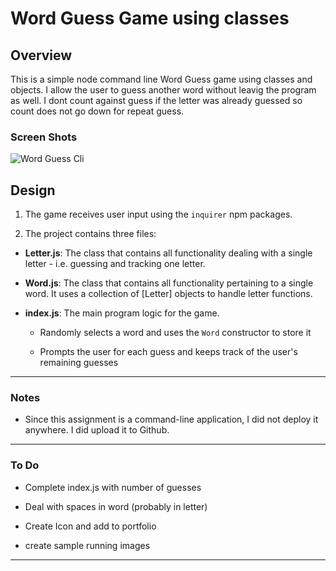 # Word Guess Game using classes

## Overview

This is a simple node command line Word Guess game using classes and objects.  I allow the user to guess another word without leavig the program as well.  I dont count against guess if the letter was already guessed so count does not go down for repeat guess.

### Screen Shots

![Word Guess Cli](Images/01-WordGuess-Cli.gif)

## Design

1. The game receives user input using the `inquirer` npm packages.

2. The project contains three files:

* **Letter.js**: The class that contains all functionality dealing with a single letter - i.e. guessing and tracking one letter.

* **Word.js**: The class that contains all functionality pertaining to a single word.  It uses a collection of [Letter] objects to handle letter functions.

* **index.js**: The main program logic for the game.

  * Randomly selects a word and uses the `Word` constructor to store it

  * Prompts the user for each guess and keeps track of the user's remaining guesses

- - -

### Notes

* Since this assignment is a command-line application, I did not deploy it anywhere. I did upload it to Github.

- - -

### To Do

* Complete index.js with number of guesses

* Deal with spaces in word (probably in letter)
  
* Create Icon and add to portfolio
  
* create sample running images

- - -
